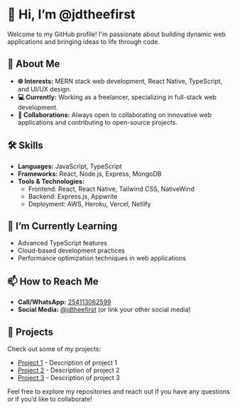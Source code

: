 # 👋 Hi, I’m @jdtheefirst

Welcome to my GitHub profile! I'm passionate about building dynamic web applications and bringing ideas to life through code.

## 🚀 About Me
- **🌐 Interests:** MERN stack web development, React Native, TypeScript, and UI/UX design.
- **💻 Currently:** Working as a freelancer, specializing in full-stack web development.
- **🤝 Collaborations:** Always open to collaborating on innovative web applications and contributing to open-source projects.

## 🛠️ Skills
- **Languages:** JavaScript, TypeScript
- **Frameworks:** React, Node.js, Express, MongoDB
- **Tools & Technologies:** 
  - Frontend: React, React Native, Tailwind CSS, NativeWind
  - Backend: Express.js, Appwrite
  - Deployment: AWS, Heroku, Vercel, Netlify

## 🌱 I’m Currently Learning
- Advanced TypeScript features
- Cloud-based development practices
- Performance optimization techniques in web applications

## 📫 How to Reach Me
- **Call/WhatsApp:** [254113062599](tel:254113062599)
- **Social Media:** [@jdtheefirst](https://twitter.com/jdtheefirst) (or link your other social media)

## 📂 Projects
Check out some of my projects:
- [Project 1](https://github.com/jdtheefirst/IntimatesPlus) - Description of project 1
- [Project 2](https://github.com/jdtheefirst/aora) - Description of project 2
- [Project 3](https://github.com/jdtheefirst/IP) - Description of project 3

Feel free to explore my repositories and reach out if you have any questions or if you’d like to collaborate!
